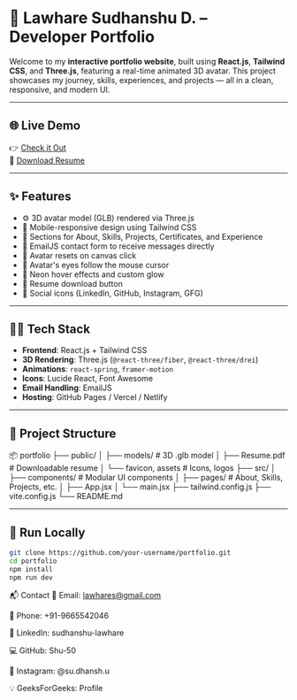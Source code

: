 # 🚀 Lawhare Sudhanshu D. – Developer Portfolio

Welcome to my **interactive portfolio website**, built using **React.js**, **Tailwind CSS**, and **Three.js**, featuring a real-time animated 3D avatar. This project showcases my journey, skills, experiences, and projects — all in a clean, responsive, and modern UI.

---

## 🌐 Live Demo

👉 [Check it Out](https://your-deployed-link.com)  
📄 [Download Resume](./public/Resume.pdf)

---

## ✨ Features

- ⚙️ 3D avatar model (GLB) rendered via Three.js
- 📱 Mobile-responsive design using Tailwind CSS
- 🎯 Sections for About, Skills, Projects, Certificates, and Experience
- 💌 EmailJS contact form to receive messages directly
- 🔄 Avatar resets on canvas click
- 👀 Avatar's eyes follow the mouse cursor
- 🌈 Neon hover effects and custom glow
- 📄 Resume download button
- 🔗 Social icons (LinkedIn, GitHub, Instagram, GFG)

---

## 🧑‍💻 Tech Stack

- **Frontend**: React.js + Tailwind CSS
- **3D Rendering**: Three.js (`@react-three/fiber`, `@react-three/drei`)
- **Animations**: `react-spring`, `framer-motion`
- **Icons**: Lucide React, Font Awesome
- **Email Handling**: EmailJS
- **Hosting**: GitHub Pages / Vercel / Netlify

---

## 📁 Project Structure

📦 portfolio
├── public/
│ ├── models/ # 3D .glb model
│ ├── Resume.pdf # Downloadable resume
│ └── favicon, assets # Icons, logos
├── src/
│ ├── components/ # Modular UI components
│ ├── pages/ # About, Skills, Projects, etc.
│ ├── App.jsx
│ └── main.jsx
├── tailwind.config.js
├── vite.config.js
└── README.md


---

## 🚀 Run Locally

```bash
git clone https://github.com/your-username/portfolio.git
cd portfolio
npm install
npm run dev

```
📬 Contact
📧 Email: lawhares@gmail.com

📱 Phone: +91-9665542046

🔗 LinkedIn: sudhanshu-lawhare

💻 GitHub: Shu-50

📸 Instagram: @su.dhansh.u

💡 GeeksForGeeks: Profile

